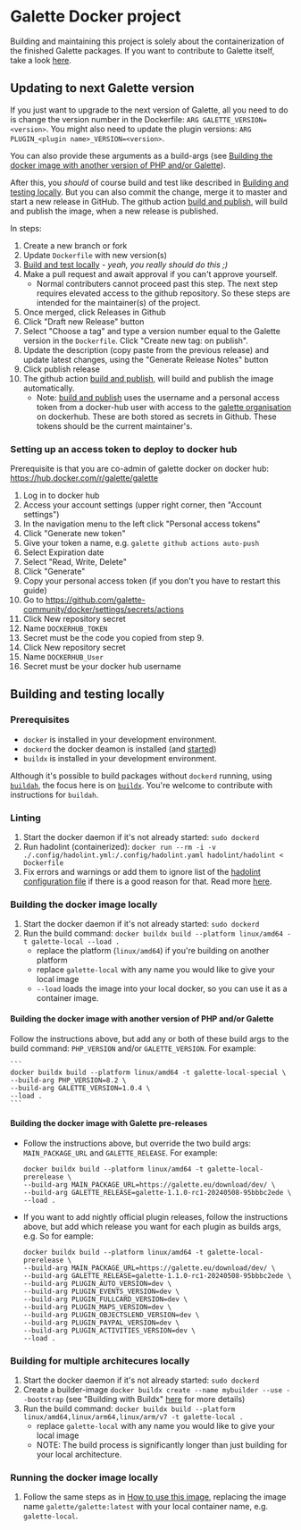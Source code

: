 # Galette Docker project
Building and maintaining this project is solely about the containerization of the finished Galette packages. If you want to contribute to Galette itself, take a look [here](https://galette.eu/site/contribute/). 

## Updating to next Galette version
If you just want to upgrade to the next version of Galette, all you need to do is change the version number in the Dockerfile: `ARG GALETTE_VERSION=<version>`. You might also need to update the plugin versions: `ARG PLUGIN_<plugin name>_VERSION=<version>`. 

You can also provide these arguments as a build-args (see [Building the docker image with another version of PHP and/or Galette](#building-the-docker-image-with-another-version-of-php-andor-galette)).

After this, you _should_ of course build and test like described in [Building and testing locally](#building-and-testing-locally). But you can also commit the change, merge it to master and start a new release in GitHub. The github action [build and publish](./.github/workflows/docker-build-and-publish.yml), will build and publish the image, when a new release is published.

In steps:
1. Create a new branch or fork 
2. Update `Dockerfile` with new version(s)
3. [Build and test locally](#building-and-testing-locally) - _yeah, you really should do this ;)_
4. Make a pull request and await approval if you can't approve yourself.
    - Normal contributers cannot proceed past this step. The next step requires elevated access to the github repository. So these steps are intended for the maintainer(s) of the project.
5. Once merged, click Releases in Github
6. Click "Draft new Release" button
7. Select "Choose a tag" and type a version number equal to the Galette version in the `Dockerfile`. Click "Create new tag: <version> on publish".
8. Update the description (copy paste from the previous release) and update latest changes, using the "Generate Release Notes" button
9. Click publish release
10. The github action [build and publish](./.github/workflows/docker-build-and-publish.yml), will build and publish the image automatically.
    - Note: [build and publish](./.github/workflows/docker-build-and-publish.yml) uses the username and a personal access token from a docker-hub user with access to the [galette organisation](https://hub.docker.com/orgs/galette/members) on dockerhub. These are both stored as secrets in Github. These tokens should be the current maintainer's.

### Setting up an access token to deploy to docker hub
Prerequisite is that you are co-admin of galette docker on docker hub: https://hub.docker.com/r/galette/galette
1. Log in to docker hub
2. Access your account settings (upper right corner, then "Account settings")
3. In the navigation menu to the left click "Personal access tokens"
4. Click "Generate new token"
5. Give your token a name, e.g. `galette github actions auto-push`
6. Select Expiration date
7. Select "Read, Write, Delete"
8. Click "Generate"
9. Copy your personal access token (if you don't you have to restart this guide)
10. Go to https://github.com/galette-community/docker/settings/secrets/actions
11. Click New repository secret
12. Name `DOCKERHUB_TOKEN`
13. Secret must be the code you copied from step 9.
14. Click New repository secret
15. Name `DOCKERHUB_User`
16. Secret must be your docker hub username

## Building and testing locally
### Prerequisites
- `docker` is installed in your development environment.
- `dockerd` the docker deamon is installed (and [started](https://docs.docker.com/config/daemon/start/))
- `buildx` is installed in your development environment.

Although it's possible to build packages without `dockerd` running, using [`buildah`](https://buildah.io/), the focus here is on [`buildx`](https://docs.docker.com/reference/cli/docker/buildx/). You're welcome to contribute with instructions for `buildah`.

### Linting
1. Start the docker daemon if it's not already started: `sudo dockerd`
2. Run hadolint (containerized): `docker run --rm -i -v ./.config/hadolint.yml:/.config/hadolint.yaml hadolint/hadolint < Dockerfile`
3. Fix errors and warnings or add them to ignore list of the [hadolint configuration file](./.config/hadolint.yml) if there is a good reason for that. Read more [here](https://github.com/hadolint/hadolint).

### Building the docker image locally
1. Start the docker daemon if it's not already started: `sudo dockerd`
2. Run the build command: `docker buildx build --platform linux/amd64 -t galette-local --load .`
    * replace the platform (`linux/amd64`) if you're building on another platform
    * replace `galette-local` with any name you would like to give your local image
    * `--load` loads the image into your local docker, so you can use it as a container image.

#### Building the docker image with another version of PHP and/or Galette
Follow the instructions above, but add any or both of these build args to the build command: `PHP_VERSION` and/or `GALETTE_VERSION`. For example:

    ```
    docker buildx build --platform linux/amd64 -t galette-local-special \
    --build-arg PHP_VERSION=8.2 \
    --build-arg GALETTE_VERSION=1.0.4 \
    --load .
    ```

#### Building the docker image with Galette pre-releases
- Follow the instructions above, but override the two build args: `MAIN_PACKAGE_URL` and `GALETTE_RELEASE`. For example:
    ```
    docker buildx build --platform linux/amd64 -t galette-local-prerelease \
    --build-arg MAIN_PACKAGE_URL=https://galette.eu/download/dev/ \
    --build-arg GALETTE_RELEASE=galette-1.1.0-rc1-20240508-95bbbc2ede \
    --load .
    ```
- If you want to add nightly official plugin releases, follow the instructions above, but add which release you want for each plugin as builds args, e.g. So for eample:
    ```
    docker buildx build --platform linux/amd64 -t galette-local-prerelease \
    --build-arg MAIN_PACKAGE_URL=https://galette.eu/download/dev/ \
    --build-arg GALETTE_RELEASE=galette-1.1.0-rc1-20240508-95bbbc2ede \
    --build-arg PLUGIN_AUTO_VERSION=dev \
    --build-arg PLUGIN_EVENTS_VERSION=dev \
    --build-arg PLUGIN_FULLCARD_VERSION=dev \
    --build-arg PLUGIN_MAPS_VERSION=dev \
    --build-arg PLUGIN_OBJECTSLEND_VERSION=dev \
    --build-arg PLUGIN_PAYPAL_VERSION=dev \
    --build-arg PLUGIN_ACTIVITIES_VERSION=dev \
    --load .
    ```

### Building for multiple architecures locally
1. Start the docker daemon if it's not already started: `sudo dockerd`
2. Create a builder-image `docker buildx create --name mybuilder --use --bootstrap` (see "Building with Buildx" [here](https://www.docker.com/blog/how-to-rapidly-build-multi-architecture-images-with-buildx/) for more details)
3. Run the build command: `docker buildx build --platform linux/amd64,linux/arm64,linux/arm/v7 -t galette-local .`
    * replace `galette-local` with any name you would like to give your local image
    * NOTE: The build process is significantly longer than just building for your local architecture.

### Running the docker image locally
1. Follow the same steps as in [How to use this image](./README.md#How-to-use-this-image), replacing the image name `galette/galette:latest` with your local container name, e.g. `galette-local`.
